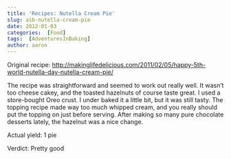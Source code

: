```yaml
---
title: 'Recipes: Nutella Cream Pie'
slug: aib-nutella-cream-pie
date: 2012-01-03
categories:  [Food]
tags:  [AdventuresInBaking]
author: aaron
---
```


Original recipe: <http://makinglifedelicious.com/2011/02/05/happy-5th-world-nutella-day-nutella-cream-pie/>

The recipe was straightforward and seemed to work out really well. It wasn’t too cheese cakey, and the toasted hazelnuts of course taste great. I used a store-bought Oreo crust. I under baked it a little bit, but it was still tasty. The topping recipe made way too much whipped cream, and you really should put the topping on just before serving. After making so many pure chocolate desserts lately, the hazelnut was a nice change.

Actual yield: 1 pie

Verdict: Pretty good
